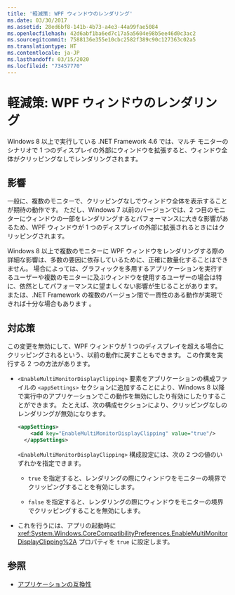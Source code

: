 ```yaml
---
title: '軽減策: WPF ウィンドウのレンダリング'
ms.date: 03/30/2017
ms.assetid: 28ed6bf8-141b-4b73-a4e3-44a99fae5084
ms.openlocfilehash: 42d6abf1ba6ed7c17a5a5604e98b5ee46d0c3ac2
ms.sourcegitcommit: 7588136e355e10cbc2582f389c90c127363c02a5
ms.translationtype: HT
ms.contentlocale: ja-JP
ms.lasthandoff: 03/15/2020
ms.locfileid: "73457770"
---
```

# <a name="mitigation-wpf-window-rendering"></a>軽減策: WPF ウィンドウのレンダリング

Windows 8 以上で実行している .NET Framework 4.6 では、マルチ モニターのシナリオで 1 つのディスプレイの外部にウィンドウを拡張すると、ウィンドウ全体がクリッピングなしでレンダリングされます。

## <a name="impact"></a>影響

一般に、複数のモニターで、クリッピングなしでウィンドウ全体を表示することが期待の動作です。 ただし、Windows 7 以前のバージョンでは、2 つ目のモニターにウィンドウの一部をレンダリングするとパフォーマンスに大きな影響があるため、WPF ウィンドウが 1 つのディスプレイの外部に拡張されるときにはクリッピングされます。

Windows 8 以上で複数のモニターに WPF ウィンドウをレンダリングする際の詳細な影響は、多数の要因に依存しているために、正確に数量化することはできません。 場合によっては、グラフィックを多用するアプリケーションを実行するユーザーや複数のモニターに及ぶウィンドウを使用するユーザーの場合は特に、依然としてパフォーマンスに望ましくない影響が生じることがあります。 または、.NET Framework の複数のバージョン間で一貫性のある動作が実現できれば十分な場合もあります 。

## <a name="mitigation"></a>対応策

この変更を無効にして、WPF ウィンドウが 1 つのディスプレイを超える場合にクリッピングされるという、以前の動作に戻すこともできます。 この作業を実行する 2 つの方法があります。

- `<EnableMultiMonitorDisplayClipping>` 要素をアプリケーションの構成ファイルの `<appSettings>` セクションに追加することにより、Windows 8 以降で実行中のアプリケーションでこの動作を無効にしたり有効にしたりすることができます。 たとえば、次の構成セクションにより、クリッピングなしのレンダリングが無効になります。

  ```xml
  <appSettings>
      <add key="EnableMultiMonitorDisplayClipping" value="true"/>
    </appSettings>
  ```

  `<EnableMultiMonitorDisplayClipping>` 構成設定には、次の 2 つの値のいずれかを指定できます。

  - `true` を指定すると、レンダリングの際にウィンドウをモニターの境界でクリッピングすることを有効にします。

  - `false` を指定すると、レンダリングの際にウィンドウをモニターの境界でクリッピングすることを無効にします。

- これを行うには、アプリの起動時に <xref:System.Windows.CoreCompatibilityPreferences.EnableMultiMonitorDisplayClipping%2A> プロパティを `true` に設定します。

## <a name="see-also"></a>参照

- [アプリケーションの互換性](application-compatibility.md)
